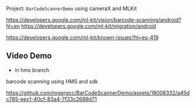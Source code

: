 

Project: `BarCodeScannerDemo`
using cameraX and MLKit

https://developers.google.com/ml-kit/vision/barcode-scanning/android?hl=en
https://developers.google.com/ml-kit/migration/android


https://developers.google.com/ml-kit/known-issues?hl=es-419


## Video Demo
+ in hms branch
  
barcode scanning using HMS and sdk

https://github.com/rogergcc/BarCodeScannerDemo/assets/18008332/a45dc785-eec1-40cf-83a4-7f33c2689d71

